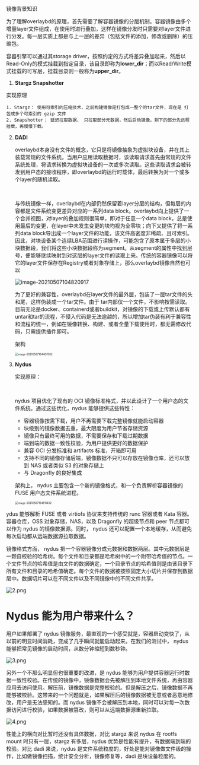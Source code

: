 镜像背景知识

为了理解overlaybd的原理，首先需要了解容器镜像的分层机制。容器镜像由多个增量layer文件组成，在使用时进行叠加，这样在镜像分发时只需要对layer文件进行分发。每一层实质上都是与上一层的差异（包括文件的添加，修改或删除）的压缩包。

容器引擎可以通过其storage driver，按照约定的方式将差异叠加起来，然后以Read-Only的模式挂载到指定目录，该目录即称为**lower_dir**；而以Read/Write模式挂载的可写层，挂载目录则一般称为**upper_dir**。



1.  **Stargz Snapshotter**

   实现原理

   	1. Stargz： 使用可索引的压缩技术，之前构建镜像是打包成一整个的tar文件，现在是 打包成多个可索引的 gzip 文件
   	2. Snapshotter： 延迟拉取数据， 只拉取部分元数据，然后启动镜像，剩下的部分先远程挂载，再慢慢下载。

   

   

2. **DADI**

   ​	overlaybd本身没有文件的概念，它只是将镜像抽象为虚拟块设备，并在其上装载常规的文件系统。当用户应用读取数据时，该读取请求首先由常规的文件系统处理，将请求转换为虚拟块设备的一次或多次读取。这些读取请求会被转发到用户态的接收程序，即overlaybd的运行时载体，最后转换为对一个或多个layer的随机读取。

   ​	

   ​	与传统镜像一样，overlaybd在内部仍然保留着layer分层的结构，但每层的内容都是文件系统变更差异对应的一系列data block。overlaybd向上提供了一个合并视图，对layer的叠加规则很简单，即对于任意一个data block，总是使用最后的变更，在layer中未发生变更的块均视为全零块；向下又提供了将一系列data block导出成一个layer文件的功能，该文件高密度非稀疏、且可索引。因此，对块设备某个连续LBA范围进行读操作，可能包含了原本属于多层的小块数据段，我们将这些小块数据段称为segment。从segment的属性中找到层号，便能够继续映射到对这层的layer文件的读取上来。传统的容器镜像可以将它的layer文件保存在Registry或者对象存储上，那么overlaybd镜像自然也可以

   ![image-20210507104820917](https://cai-hello-1253732611.cos.ap-shanghai.myqcloud.com/share/024823.png)

   为了更好的兼容性，overlaybd在layer文件的最外层，包装了一层tar文件的头和尾，这样伪装成一个tar文件。由于 tar内部仅一个文件，不影响按需读取。目前无论是docker、containerd或者buildkit，对镜像的下载或上传默认都有untar和tar的流程，不侵入代码是无法逾越的，所以增加tar伪装有利于兼容性和流程的统一，例如在镜像转换、构建、或者全量下载使用时，都无需修改代码，只需提供插件即可。

   

   

   架构

   <img src="https://cai-hello-1253732611.cos.ap-shanghai.myqcloud.com/share/024412.png" alt="image-20210507104407002" style="zoom:50%;" />

   

3. **Nydus**

   实现原理：

   ​	

   nydus 项目优化了现有的 OCI 镜像标准格式，并以此设计了一个用户态的文件系统。通过这些优化，nydus 能够提供这些特性：

   - 容器镜像按需下载，用户不再需要下载完整镜像就能启动容器
   - 块级别的镜像数据去重，最大限度为用户节省存储资源
   - 镜像只有最终可用的数据，不需要保存和下载过期数据
   - 端到端的数据一致性校验，为用户提供更好的数据保护
   - 兼容 OCI 分发标准和 artifacts 标准，开箱即可用
   - 支持不同的镜像存储后端，镜像数据不只可以存放在镜像仓库，还可以放到 NAS 或者类似 S3 的对象存储上
   - 与 Dragonfly 的良好集成

   

   架构上， nydus 主要包含一个新的镜像格式，和一个负责解析容器镜像的 FUSE 用户态文件系统进程。

   <img src="https://cai-hello-1253732611.cos.ap-shanghai.myqcloud.com/share/074821.png" alt="image-20210507154811432" style="zoom:50%;" />

ydus 能够解析 FUSE 或者 virtiofs 协议来支持传统的 runc 容器或者 Kata 容器。容器仓库，OSS 对象存储，NAS，以及 Dragonfly 的超级节点和 peer 节点都可以作为 nydus 的镜像数据源。同时， nydus 还可以配置一个本地缓存，从而避免每次启动都从远端数据源拉取数据。

镜像格式方面， nydus 把一个容器镜像分成元数据和数据两层。其中元数据层是一颗自校验的哈希树。每个文件和目录都是哈希树中的一个附带哈希值的节点。一个文件节点的哈希值是由文件的数据确定，一个目录节点的哈希值则是由该目录下所有文件和目录的哈希值确定。每个文件的数据被按照固定大小切片并保存到数据层中。数据切片可以在不同文件以及不同镜像中的不同文件共享。

![2.png](https://ucc.alicdn.com/pic/developer-ecology/fecb55c5e2a549f3ae9888eb3ec7f672.png)

# Nydus 能为用户带来什么？

用户如果部署了 nydus 镜像服务，最直观的一个感受就是，容器启动变快了，从以前的明显时间消耗，变成了几乎瞬间就能启动起来。在我们的测试中， nydus 能够把常见镜像的启动时间，从数分钟缩短到数秒钟。

![3.png](https://ucc.alicdn.com/pic/developer-ecology/fd1de3126c1046369f2b4937cc7cdad5.png)

另外一个不那么明显但也很重要的改进，是 nydus 能够为用户提供容器运行时数据一致性校验。在传统的镜像中，镜像数据会先被解压到本地文件系统，再由容器应用去访问使用。解压前，镜像数据是完整校验的。但是解压之后，镜像数据不再能够被校验。这带来的一个问题就是，如果解压后的镜像数据被无意或者恶意地修改，用户是无法感知的。而 nydus 镜像不会被解压到本地，同时可以对每一次数据访问进行校验，如果数据被篡改，则可以从远端数据源重新拉取。

![4.png](https://ucc.alicdn.com/pic/developer-ecology/7d1fd0e0bdcf4613a94f4977846c1dc4.png)





性能上的横向对比暂时还没有具体数据，对比 stargz 来说 nydus 在 rootfs mount 时只有一层，stargz 有多层，nydus 优势是性能有提升，有数据端到端的校验。对比 dadi 来说，nydus 是文件系统粒度的，好处是能对镜像做文件级的操作，比如做镜像扫描，统计安全分析，镜像修复等，dadi 是块设备粒度的。









